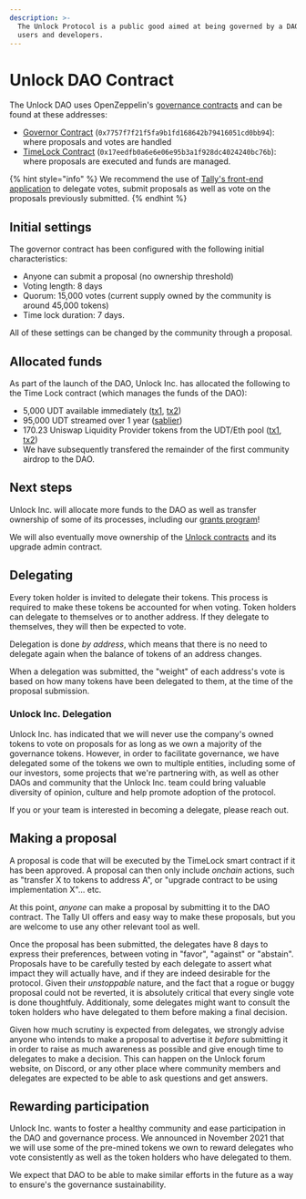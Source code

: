```yaml
---
description: >-
  The Unlock Protocol is a public good aimed at being governed by a DAO of its
  users and developers.
---
```


# Unlock DAO Contract

The Unlock DAO uses OpenZeppelin's [governance contracts](https://blog.openzeppelin.com/governor-smart-contract/) and can be found at these addresses:

- [Governor Contract](https://etherscan.io/address/0x7757f7f21f5fa9b1fd168642b79416051cd0bb94) \(`0x7757f7f21f5fa9b1fd168642b79416051cd0bb94`\): where proposals and votes are handled
- [TimeLock Contract](https://etherscan.io/address/0x17eedfb0a6e6e06e95b3a1f928dc4024240bc76b) \(`0x17eedfb0a6e6e06e95b3a1f928dc4024240bc76b`\): where proposals are executed and funds are managed.

{% hint style="info" %}
We recommend the use of [Tally's front-end application](https://www.withtally.com/governance/unlock) to delegate votes, submit proposals as well as vote on the proposals previously submitted.
{% endhint %}

## Initial settings

The governor contract has been configured with the following initial characteristics:

- Anyone can submit a proposal \(no ownership threshold\)
- Voting length: 8 days
- Quorum: 15,000 votes \(current supply owned by the community is around 45,000 tokens\)
- Time lock duration: 7 days.

All of these settings can be changed by the community through a proposal.

## Allocated funds

As part of the launch of the DAO, Unlock Inc. has allocated the following to the Time Lock contract \(which manages the funds of the DAO\):

- 5,000 UDT available immediately \([tx1](https://etherscan.io/tx/0x8d726c90d70817d8b865c13a38b85689f22fc9ab030db3a1742bdb5eefee3a92), [tx2](https://etherscan.io/tx/0x8d726c90d70817d8b865c13a38b85689f22fc9ab030db3a1742bdb5eefee3a92)\)
- 95,000 UDT streamed over 1 year \([sablier](https://app.sablier.finance/stream/100400)\)
- 170.23 Uniswap Liquidity Provider tokens from the UDT/Eth pool \([tx1](https://etherscan.io/tx/0x91d19da260fae927a2eb28fa6655838e1a32e226da6d82144753af2517042b9c), [tx2](https://etherscan.io/tx/0x91d19da260fae927a2eb28fa6655838e1a32e226da6d82144753af2517042b9c)\)
- We have subsequently transfered the remainder of the first community airdrop to the DAO.

## Next steps

Unlock Inc. will allocate more funds to the DAO as well as transfer ownership of some of its processes, including our [grants program](grants-bounties-and-matchings.md)!

We will also eventually move ownership of the [Unlock contracts](../developers/smart-contracts/unlock-api.md) and its upgrade admin contract.

## Delegating

Every token holder is invited to delegate their tokens. This process is required to make these tokens be accounted for when voting. Token holders can delegate to themselves or to another address. If they delegate to themselves, they will then be expected to vote.

Delegation is done _by address_, which means that there is no need to delegate again when the balance of tokens of an address changes.

When a delegation was submitted, the "weight" of each address's vote is based on how many tokens have been delegated to them, at the time of the proposal submission.

### Unlock Inc. Delegation

Unlock Inc. has indicated that we will never use the company's owned tokens to vote on proposals for as long as we own a majority of the governance tokens. However, in order to facilitate governance, we have delegated some of the tokens we own to multiple entities, including some of our investors, some projects that we're partnering with, as well as other DAOs and community that the Unlock Inc. team could bring valuable diversity of opinion, culture and help promote adoption of the protocol.

If you or your team is interested in becoming a delegate, please reach out.

## Making a proposal

A proposal is code that will be executed by the TimeLock smart contract if it has been approved. A proposal can then only include _onchain_ actions, such as "transfer X to tokens to address A", or "upgrade contract to be using implementation X"... etc.

At this point, _anyone_ can make a proposal by submitting it to the DAO contract. The Tally UI offers and easy way to make these proposals, but you are welcome to use any other relevant tool as well.

Once the proposal has been submitted, the delegates have 8 days to express their preferences, between voting in "favor", "against" or "abstain". Proposals have to be carefully tested by each delegate to assert what impact they will actually have, and if they are indeed desirable for the protocol. Given their _unstoppable_ nature, and the fact that a rogue or buggy proposal could not be reverted, it is absolutely critical that every single vote is done thoughtfuly. Additionaly, some delegates might want to consult the token holders who have delegated to them before making a final decision.

Given how much scrutiny is expected from delegates, we strongly advise anyone who intends to make a proposal to advertise it _before_ submitting it in order to raise as much awareness as possible and give enough time to delegates to make a decision. This can happen on the Unlock forum website, on Discord, or any other place where community members and delegates are expected to be able to ask questions and get answers.

## Rewarding participation

Unlock Inc. wants to foster a healthy community and ease participation in the DAO and governance process. We announced in November 2021 that we will use some of the pre-mined tokens we own to reward delegates who vote consistently as well as the token holders who have delegated to them.

We expect that DAO to be able to make similar efforts in the future as a way to ensure's the governance sustainability.
